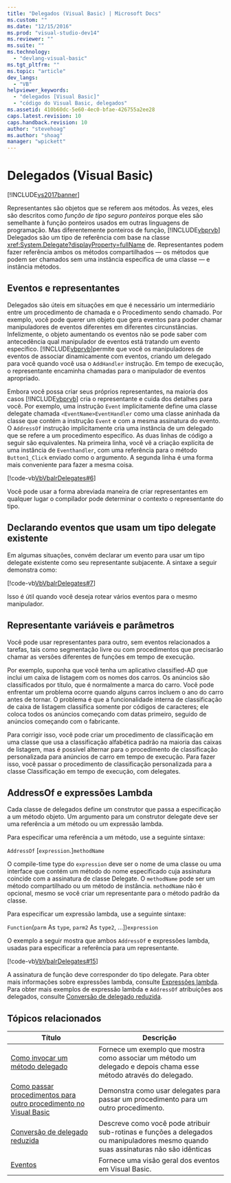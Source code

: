 ```yaml
---
title: "Delegados (Visual Basic) | Microsoft Docs"
ms.custom: ""
ms.date: "12/15/2016"
ms.prod: "visual-studio-dev14"
ms.reviewer: ""
ms.suite: ""
ms.technology: 
  - "devlang-visual-basic"
ms.tgt_pltfrm: ""
ms.topic: "article"
dev_langs: 
  - "VB"
helpviewer_keywords: 
  - "delegados [Visual Basic]"
  - "código do Visual Basic, delegados"
ms.assetid: 410b60dc-5e60-4ec0-bfae-426755a2ee28
caps.latest.revision: 10
caps.handback.revision: 10
author: "stevehoag"
ms.author: "shoag"
manager: "wpickett"
---
```

# Delegados (Visual Basic)
[!INCLUDE[vs2017banner](../../../../csharp/includes/vs2017banner.md)]

Representantes são objetos que se referem aos métodos.  Às vezes, eles são descritos como  *função de tipo seguro ponteiros*  porque eles são semelhante à função ponteiros usados em outras linguagens de programação.  Mas diferentemente ponteiros de função, [!INCLUDE[vbprvb](../../../../csharp/programming-guide/concepts/linq/includes/vbprvb_md.md)] Delegados são um tipo de referência com base na classe <xref:System.Delegate?displayProperty=fullName> de.  Representantes podem fazer referência ambos os métodos compartilhados — os métodos que podem ser chamados sem uma instância específica de uma classe — e instância métodos.  
  
## Eventos e representantes  
 Delegados são úteis em situações em que é necessário um intermediário entre um procedimento de chamada e o Procedimento sendo chamado.  Por exemplo, você pode querer um objeto que gera eventos para poder chamar manipuladores de eventos diferentes em diferentes circunstâncias.  Infelizmente, o objeto aumentando os eventos não se pode saber com antecedência qual manipulador de eventos está tratando um evento específico.  [!INCLUDE[vbprvb](../../../../csharp/programming-guide/concepts/linq/includes/vbprvb_md.md)]permite que você os manipuladores de eventos de associar dinamicamente com eventos, criando um delegado para você quando você usa o `AddHandler` instrução.  Em tempo de execução, o representante encaminha chamadas para o manipulador de eventos apropriado.  
  
 Embora você possa criar seus próprios representantes, na maioria dos casos [!INCLUDE[vbprvb](../../../../csharp/programming-guide/concepts/linq/includes/vbprvb_md.md)] cria o representante e cuida dos detalhes para você.  Por exemplo, uma instrução `Event` implicitamente define uma classe delegate chamada `<EventName>EventHandler` como uma classe aninhada da classe que contém a instrução `Event` e com a mesma assinatura do evento.  O `AddressOf` instrução implicitamente cria uma instância de um delegado que se refere a um procedimento específico.  As duas linhas de código a seguir são equivalentes.  Na primeira linha, você vê a criação explícita de uma instância de `Eventhandler`, com uma referência para o método `Button1_Click` enviado como o argumento.  A segunda linha é uma forma mais conveniente para fazer a mesma coisa.  
  
 [!code-vb[VbVbalrDelegates#6](../../../../visual-basic/language-reference/operators/codesnippet/VisualBasic/delegates_1.vb)]  
  
 Você pode usar a forma abreviada maneira de criar representantes em qualquer lugar o compilador pode determinar o contexto o representante do tipo.  
  
## Declarando eventos que usam um tipo delegate existente  
 Em algumas situações, convém declarar um evento para usar um tipo delegate existente como seu representante subjacente.  A sintaxe a seguir demonstra como:  
  
 [!code-vb[VbVbalrDelegates#7](../../../../visual-basic/language-reference/operators/codesnippet/VisualBasic/delegates_2.vb)]  
  
 Isso é útil quando você deseja rotear vários eventos para o mesmo manipulador.  
  
## Representante variáveis e parâmetros  
 Você pode usar representantes para outro, sem eventos relacionados a tarefas, tais como segmentação livre ou com procedimentos que precisarão chamar as versões diferentes de funções em tempo de execução.  
  
 Por exemplo, suponha que você tenha um aplicativo classified\-AD que inclui um caixa de listagem com os nomes dos carros.  Os anúncios são classificados por título, que é normalmente a marca do carro.  Você pode enfrentar um problema ocorre quando alguns carros incluem o ano do carro antes de tornar.  O problema é que a funcionalidade interna de classificação de caixa de listagem classifica somente por códigos de caracteres; ele coloca todos os anúncios começando com datas primeiro, seguido de anúncios começando com o fabricante.  
  
 Para corrigir isso, você pode criar um procedimento de classificação em uma classe que usa a classificação alfabética padrão na maioria das caixas de listagem, mas é possível alternar para o procedimento de classificação personalizada para anúncios de carro em tempo de execução.  Para fazer isso, você passar o procedimento de classificação personalizada para a classe Classificação em tempo de execução, com delegates.  
  
## AddressOf e expressões Lambda  
 Cada classe de delegados define um construtor que passa a especificação a um método objeto.  Um argumento para um construtor delegate deve ser uma referência a um método ou um expressão lambda.  
  
 Para especificar uma referência a um método, use a seguinte sintaxe:  
  
 `AddressOf` \[`expression`.\]`methodName`  
  
 O compile\-time type do `expression` deve ser o nome de uma classe ou uma interface que contém um método do nome especificado cuja assinatura coincide com a assinatura de classe Delegate.  O `methodName` pode ser um método compartilhado ou um método de instância.  `methodName` não é opcional, mesmo se você criar um representante para o método padrão da classe.  
  
 Para especificar um expressão lambda, use a seguinte sintaxe:  
  
 `Function`\(`parm` As `type`, `parm2` As `type2`, ...\]\)`expression`  
  
 O exemplo a seguir mostra que ambos `AddressOf` e expressões lambda, usadas para especificar a referência para um representante.  
  
 [!code-vb[VbVbalrDelegates#15](../../../../visual-basic/language-reference/operators/codesnippet/VisualBasic/delegates_3.vb)]  
  
 A assinatura de função deve corresponder do tipo delegate.  Para obter mais informações sobre expressões lambda, consulte [Expressões lambda](../../../../visual-basic/programming-guide/language-features/procedures/lambda-expressions.md).  Para obter mais exemplos de expressão lambda e `AddressOf` atribuições aos delegados, consulte [Conversão de delegado reduzida](../../../../visual-basic/programming-guide/language-features/delegates/relaxed-delegate-conversion.md).  
  
## Tópicos relacionados  
  
|Título|Descrição|  
|------------|---------------|  
|[Como invocar um método delegado](../../../../visual-basic/programming-guide/language-features/delegates/how-to-invoke-a-delegate-method.md)|Fornece um exemplo que mostra como associar um método um delegado e depois chama esse método através do delegado.|  
|[Como passar procedimentos para outro procedimento no Visual Basic](../../../../visual-basic/programming-guide/language-features/delegates/how-to-pass-procedures-to-another-procedure.md)|Demonstra como usar delegates para passar um procedimento para um outro procedimento.|  
|[Conversão de delegado reduzida](../../../../visual-basic/programming-guide/language-features/delegates/relaxed-delegate-conversion.md)|Descreve como você pode atribuir sub\-rotinas e funções a delegados ou manipuladores mesmo quando suas assinaturas não são idênticas|  
|[Eventos](../../../../visual-basic/programming-guide/language-features/events/events.md)|Fornece uma visão geral dos eventos em Visual Basic.|